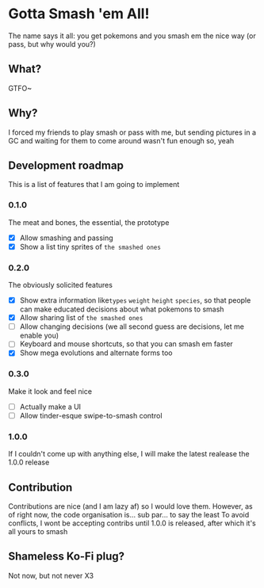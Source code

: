# Gotta Smash 'em All!
The name says it all: you get pokemons and you smash em the nice way (or pass, but why would you?)

## What?
GTFO~

## Why?
I forced my friends to play smash or pass with me, but sending pictures in a GC and waiting for them to come around wasn't fun enough so, yeah

## Development roadmap
This is a list of features that I am going to implement

### 0.1.0
The meat and bones, the essential, the prototype
- [X] Allow smashing and passing
- [X] Show a list tiny sprites of `the smashed ones`

### 0.2.0
The obviously solicited features
- [X] Show extra information like`types` `weight` `height` `species`, so that people can make educated decisions about what pokemons to smash
- [X] Allow sharing list of `the smashed ones`
- [ ] Allow changing decisions (we all second guess are decisions, let me enable you)
- [ ] Keyboard and mouse shortcuts, so that you can smash em faster
- [X] Show mega evolutions and alternate forms too

### 0.3.0
Make it look and feel nice
- [ ] Actually make a UI
- [ ] Allow tinder-esque swipe-to-smash control

### 1.0.0
If I couldn't come up with anything else, I will make the latest realease the 1.0.0 release

## Contribution
Contributions are nice (and I am lazy af) so I would love them. However, as of right now, the code organisation is... sub par... to say the least
To avoid conflicts, I wont be accepting contribs until 1.0.0 is released, after which it's all yours to smash

## Shameless Ko-Fi plug?
Not now, but not never X3
